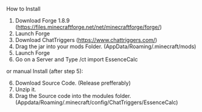 How to Install

1. Download Forge 1.8.9 (https://files.minecraftforge.net/net/minecraftforge/forge/)
2. Launch Forge
3. Download ChatTriggers (https://www.chattriggers.com/)
4. Drag the jar into your mods Folder. (AppData/Roaming/.minecraft/mods)
5. Launch Forge
6. Go on a Server and Type /ct import EssenceCalc

or manual Install (after step 5):

6. Download Source Code. (Release prefferably)
7. Unzip it.
8. Drag the Source code into the modules folder. (Appdata/Roaming/.minecraft/config/ChatTriggers/EssenceCalc)
